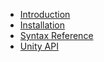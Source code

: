 - [Introduction](introduction.md)
- [Installation](installation.md)
- [Syntax Reference](syntax.md)
- [Unity API](unityapi.md)